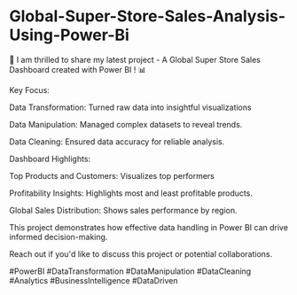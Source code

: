 # Global-Super-Store-Sales-Analysis-Using-Power-Bi

🚀 I am thrilled to share my latest project - A Global Super Store Sales Dashboard created with Power BI ! 📊

Key Focus:

Data Transformation:
Turned raw data into insightful visualizations

Data Manipulation: 
Managed complex datasets to reveal trends.

Data Cleaning: 
Ensured data accuracy for reliable analysis.

Dashboard Highlights:

Top Products and Customers:
Visualizes top performers

Profitability Insights:
Highlights most and least profitable products.

Global Sales Distribution:
Shows sales performance by region.

This project demonstrates how effective data handling in Power BI can drive informed decision-making.

Reach out if you'd like to discuss this project or potential collaborations.

#PowerBI #DataTransformation #DataManipulation #DataCleaning #Analytics #BusinessIntelligence #DataDriven
